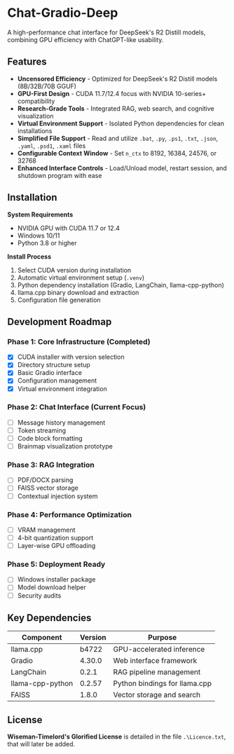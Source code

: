 # Chat-Gradio-Deep
A high-performance chat interface for DeepSeek's R2 Distill models, combining GPU efficiency with ChatGPT-like usability.

## Features
- **Uncensored Efficiency** - Optimized for DeepSeek's R2 Distill models (8B/32B/70B GGUF)
- **GPU-First Design** - CUDA 11.7/12.4 focus with NVIDIA 10-series+ compatibility
- **Research-Grade Tools** - Integrated RAG, web search, and cognitive visualization
- **Virtual Environment Support** - Isolated Python dependencies for clean installations
- **Simplified File Support** - Read and utilize `.bat`, `.py`, `.ps1`, `.txt`, `.json`, `.yaml`, `.psd1`, `.xaml` files
- **Configurable Context Window** - Set `n_ctx` to 8192, 16384, 24576, or 32768
- **Enhanced Interface Controls** - Load/Unload model, restart session, and shutdown program with ease

## Installation
**System Requirements**  
- NVIDIA GPU with CUDA 11.7 or 12.4
- Windows 10/11
- Python 3.8 or higher

**Install Process**  
1. Select CUDA version during installation  
2. Automatic virtual environment setup (`.venv`)  
3. Python dependency installation (Gradio, LangChain, llama-cpp-python)  
4. llama.cpp binary download and extraction  
5. Configuration file generation  

## Development Roadmap
### Phase 1: Core Infrastructure (Completed)
- [X] CUDA installer with version selection
- [X] Directory structure setup
- [X] Basic Gradio interface
- [X] Configuration management
- [X] Virtual environment integration

### Phase 2: Chat Interface (Current Focus)
- [ ] Message history management
- [ ] Token streaming
- [ ] Code block formatting
- [ ] Brainmap visualization prototype

### Phase 3: RAG Integration
- [ ] PDF/DOCX parsing
- [ ] FAISS vector storage
- [ ] Contextual injection system

### Phase 4: Performance Optimization
- [ ] VRAM management
- [ ] 4-bit quantization support
- [ ] Layer-wise GPU offloading

### Phase 5: Deployment Ready
- [ ] Windows installer package
- [ ] Model download helper
- [ ] Security audits

## Key Dependencies
| Component           | Version | Purpose                          |
|---------------------|---------|----------------------------------|
| llama.cpp           | b4722   | GPU-accelerated inference        |
| Gradio              | 4.30.0  | Web interface framework          |
| LangChain           | 0.2.1   | RAG pipeline management          |
| llama-cpp-python    | 0.2.57  | Python bindings for llama.cpp    |
| FAISS               | 1.8.0   | Vector storage and search        |

## License
**Wiseman-Timelord's Glorified License** is detailed in the file `.\Licence.txt`, that will later be added.

